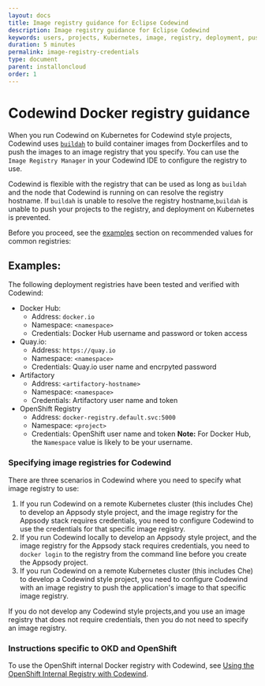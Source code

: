 ```yaml
---
layout: docs
title: Image registry guidance for Eclipse Codewind
description: Image registry guidance for Eclipse Codewind
keywords: users, projects, Kubernetes, image, registry, deployment, push
duration: 5 minutes
permalink: image-registry-credentials
type: document
parent: installoncloud
order: 1
---
```

# Codewind Docker registry guidance

When you run Codewind on Kubernetes for Codewind style projects, Codewind uses [`buildah`](https://github.com/containers/buildah) to build container images from Dockerfiles and to push the images to an image registry that you specify. You can use the `Image Registry Manager` in your Codewind IDE to configure the registry to use. 

Codewind is flexible with the registry that can be used as long as `buildah` and the node that Codewind is running on can resolve the registry hostname. If `buildah` is unable to resolve the registry hostname,`buildah` is unable to push your projects to the registry, and deployment on Kubernetes is prevented.

Before you proceed, see the [examples](#examples) section on recommended values for common registries:

## Examples:
The following deployment registries have been tested and verified with Codewind:
- Docker Hub:
    - Address: `docker.io`
    - Namespace: `<namespace>`
    - Credentials: Docker Hub username and password or token access
- Quay.io:
    - Address: `https://quay.io`
    - Namespace: `<namespace>`
    - Credentials: Quay.io user name and encrpyted password
- Artifactory
    - Address: `<artifactory-hostname>`
    - Namespace: `<namespace>`
    - Credentials: Artifactory user name and token
- OpenShift Registry
    - Address: `docker-registry.default.svc:5000`
    - Namespace: `<project>`
    - Credentials: OpenShift user name and token
**Note:** For Docker Hub, the `Namespace` value is likely to be your username. 

### Specifying image registries for Codewind 
There are three scenarios in Codewind where you need to specify what image registry to use:

1. If you run Codewind on a remote Kubernetes cluster (this includes Che) to develop an Appsody style project, and the image registry for the Appsody stack requires credentials, you need to configure Codewind to use the credentials for that specific image registry.
2. If you run Codewind locally to develop an Appsody style project, and the image registry for the Appsody stack requires credentials, you need to `docker login` to the registry from the command line before you create the Appsody project.
3. If you run Codewind on a remote Kubernetes cluster (this includes Che) to develop a Codewind style project, you need to configure Codewind with an image registry to push the application's image to that specific image registry.

If you do not develop any Codewind style projects,and you use an image registry that does not require credentials, then you do not need to specify an image registry. 

### Instructions specific to OKD and OpenShift
To use the OpenShift internal Docker registry with Codewind, see [Using the OpenShift Internal Registry with Codewind](https://www.eclipse.org/codewind/openshiftregistry.html).